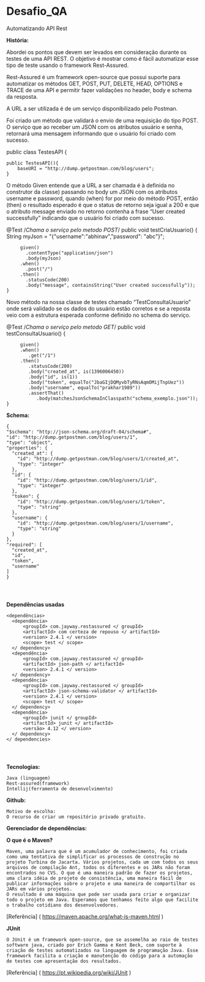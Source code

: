 # Desafio_QA
Automatizando API Rest

**História:**

Abordei os pontos que devem ser levados em consideração durante os testes de uma API REST. O objetivo é mostrar como é fácil automatizar esse tipo de teste usando o framework Rest-Assured.

Rest-Assured é um framework open-source que possui suporte para automatizar os métodos GET, POST, PUT, DELETE, HEAD, OPTIONS e TRACE de uma API e permitir fazer validações no header, body e schema da resposta.

A URL a ser utilizada é de um serviço disponibilizado pelo Postman.

Foi criado um método que validará o envio de uma requisição do tipo POST. O serviço que ao receber um JSON com os atributos usuário e senha, retornará uma mensagem informando que o usuário foi criado com sucesso.

public class TestesAPI {
	
	public TestesAPI(){
		baseURI = "http://dump.getpostman.com/blog/users";
	}
  
 O método Given entende que a URL a ser chamada é à definida no construtor da classe) passando no body um JSON com os atributos username e password, quando (when) for por meio do método POST, então (then) o resultado esperado é que o status de retorno seja igual a 200 e que o atributo message enviado no retorno contenha a frase “User created successfully” indicando que o usuário foi criado com sucesso.

  
  @Test
	/*Chama o serviço pelo metodo POST*/
	public void testCriaUsuario() {
		String myJson = "{\"username\":\"abhinav\",\"password\": \"abc\"}";
    	
         given()
           .contentType("application/json")
    	   .body(myJson)
    	 .when()
    	   .post("/")
    	 .then()
    	   .statusCode(200)
    	   .body("message", containsString("User created successfully"));	 
	}
  
 Novo método na nossa classe de testes chamado “TestConsultaUsuario” onde será validado se os dados do usuário estão corretos e se a reposta veio com a estrutura esperada conforme definido no schema do serviço.
 
 @Test
	/*Chama o serviço pelo metodo GET*/
	public void testConsultaUsuario() {
		
		 given()
		 .when()
		    .get("/1")
		 .then()
		    .statusCode(200)
		    .body("created_at", is(1396006450))
		    .body("id", is(1))
		    .body("token", equalTo("JbaGIjDQMyvbTyRNsAqmOMijTnpUez"))
		    .body("username", equalTo("prakhar1989"))
		    .assertThat()
		       .body(matchesJsonSchemaInClasspath("schema_exemplo.json"));
	}
	
	
	
  
  
  **Schema:**
  ```
  {
  "$schema": "http://json-schema.org/draft-04/schema#",
  "id": "http://dump.getpostman.com/blog/users/1",
  "type": "object",
  "properties": {
    "created_at": {
      "id": "http://dump.getpostman.com/blog/users/1/created_at",
      "type": "integer"
    },
    "id": {
      "id": "http://dump.getpostman.com/blog/users/1/id",
      "type": "integer"
    },
    "token": {
      "id": "http://dump.getpostman.com/blog/users/1/token",
      "type": "string"
    },
    "username": {
      "id": "http://dump.getpostman.com/blog/users/1/username",
      "type": "string"
    }
  },
  "required": [
    "created_at",
    "id",
    "token",
    "username"
  ]
}




```
**Dependências usadas**
```
<dependências>
  <dependência>
      <groupId> com.jayway.restassured </ groupId>
      <artifactId> com certeza de repouso </ artifactId>
      <version> 2.4.1 </ version>
      <scope> test </ scope>
  </ dependency>
  <dependência>
      <groupId> com.jayway.restassured </ groupId>
      <artifactId> json-path </ artifactId>
      <version> 2.4.1 </ version>
  </ dependency>
  <dependência>
      <groupId> com.jayway.restassured </ groupId>
      <artifactId> json-schema-validator </ artifactId>
      <version> 2.4.1 </ version>
      <scope> test </ scope>
  </ dependency>
  <dependência>
      <groupId> junit </ groupId>
      <artifactId> junit </ artifactId>
      <versão> 4.12 </ version>
  </ dependency>		
</ dependencies>




```
**Tecnologias:**
```
Java (linguagem)
Rest-assured(framework)
Intellij(ferramenta de desenvolvimento)
```



**Github:**
```
Motivo de escolha:
O recurso de criar um repositório privado gratuito.
```



**Gerenciador de dependências:**

**O que é o Maven?**
```
Maven, uma palavra que é um acumulador de conhecimento, foi criada como uma tentativa de simplificar os processos de construção no projeto Turbina de Jacarta. Vários projetos, cada um com todos os seus arquivos de compilação Ant, todos os diferentes e os JARs não foram encontrados no CVS. O que é uma maneira padrão de fazer os projetos, uma clara idéia de projeto de consistência, uma maneira fácil de publicar informações sobre o projeto e uma maneira de compartilhar os JARs em vários projetos.
O resultado é uma máquina que pode ser usada para criar e organizar todo o projeto em Java. Esperamos que tenhamos feito algo que facilite o trabalho cotidiano dos desenvolvedores.
```
[Referência] ( https://maven.apache.org/what-is-maven.html )


**JUnit**
```
O JUnit é um framework open-source, que se assemelha ao raio de testes software java, criado por Erich Gamma e Kent Beck, com suporte à criação de testes automatizados na linguagem de programação Java. Esse framework facilita a criação e manutenção do código para a automação de testes com apresentação dos resultados.
```
[Referência] ( https://pt.wikipedia.org/wiki/JUnit )
